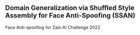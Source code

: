 
## Domain Generalization via Shuffled Style Assembly for Face Anti-Spoofing (SSAN)
Face Anti-spoofing for Zalo AI Challenge 2022

[//]: # ()
[//]: # (### Modify configuration files)

[//]: # (Set paths properly in 'configs.yaml')

[//]: # (- FAS_thr: 0.2429 &#40;v10.5&#41;)

[//]: # (- openvino.FAS_xml)

[//]: # (- openvino.FAS_bin)

[//]: # ()
[//]: # (### weight path)

[//]: # (- weight: GPU2)

[//]: # (  - /home/thonglv/face-anti-spoofing/weights/FAS_112s_v10.5.bin)

[//]: # (  - /home/thonglv/face-anti-spoofing/weights/FAS_112s_v10.5.xml)

[//]: # ()
[//]: # ()
[//]: # (### Inference)

[//]: # (```)

[//]: # (python evaluate_v2.py)

[//]: # (```)

[//]: # ()
[//]: # (### Dataset)

[//]: # (```)

[//]: # (/mnt/datadrive2/dataset/dataset_faces/antispoof/face_attendance_test.zip)

[//]: # (GPU3 - 192.168.1.53)

[//]: # (```)